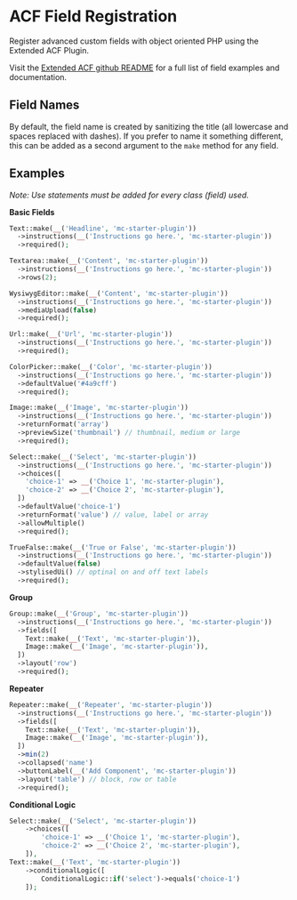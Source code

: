 # ACF Field Registration

Register advanced custom fields with object oriented PHP using the Extended ACF Plugin.

Visit the [Extended ACF github README](https://github.com/vinkla/extended-acf) for a full list of field examples and documentation.

## **Field Names**

By default, the field name is created by sanitizing the title (all lowercase and spaces replaced with dashes). If you prefer to name it something different, this can be added as a second argument to the `make` method for any field.

## **Examples**

_Note: Use statements must be added for every class (field) used._

**Basic Fields**

```php
Text::make(__('Headline', 'mc-starter-plugin'))
  ->instructions(__('Instructions go here.', 'mc-starter-plugin'))
  ->required();
```

```php
Textarea::make(__('Content', 'mc-starter-plugin'))
  ->instructions(__('Instructions go here.', 'mc-starter-plugin'))
  ->rows(2);
```

```php
WysiwygEditor::make(__('Content', 'mc-starter-plugin'))
  ->instructions(__('Instructions go here.', 'mc-starter-plugin'))
  ->mediaUpload(false)
  ->required();
```

```php
Url::make(__('Url', 'mc-starter-plugin'))
  ->instructions(__('Instructions go here.', 'mc-starter-plugin'))
  ->required();
```

```php
ColorPicker::make(__('Color', 'mc-starter-plugin'))
  ->instructions(__('Instructions go here.', 'mc-starter-plugin'))
  ->defaultValue('#4a9cff')
  ->required();
```

```php
Image::make(__('Image', 'mc-starter-plugin'))
  ->instructions(__('Instructions go here.', 'mc-starter-plugin'))
  ->returnFormat('array')
  ->previewSize('thumbnail') // thumbnail, medium or large
  ->required();
```

```php
Select::make(__('Select', 'mc-starter-plugin'))
  ->instructions(__('Instructions go here.', 'mc-starter-plugin'))
  ->choices([
    'choice-1' => __('Choice 1', 'mc-starter-plugin'),
    'choice-2' => __('Choice 2', 'mc-starter-plugin'),
  ])
  ->defaultValue('choice-1')
  ->returnFormat('value') // value, label or array
  ->allowMultiple()
  ->required();
```

```php
TrueFalse::make(__('True or False', 'mc-starter-plugin'))
  ->instructions(__('Instructions go here.', 'mc-starter-plugin'))
  ->defaultValue(false)
  ->stylisedUi() // optinal on and off text labels
  ->required();
```

**Group**

```php
Group::make(__('Group', 'mc-starter-plugin'))
  ->instructions(__('Instructions go here.', 'mc-starter-plugin'))
  ->fields([
    Text::make(__('Text', 'mc-starter-plugin')),
    Image::make(__('Image', 'mc-starter-plugin')),
  ])
  ->layout('row')
  ->required();
```

**Repeater**

```php
Repeater::make(__('Repeater', 'mc-starter-plugin'))
  ->instructions(__('Instructions go here.', 'mc-starter-plugin'))
  ->fields([
    Text::make(__('Text', 'mc-starter-plugin')),
    Image::make(__('Image', 'mc-starter-plugin')),
  ])
  ->min(2)
  ->collapsed('name')
  ->buttonLabel(__('Add Component', 'mc-starter-plugin'))
  ->layout('table') // block, row or table
  ->required();
```

**Conditional Logic**

```php
Select::make(__('Select', 'mc-starter-plugin'))
    ->choices([
        'choice-1' => __('Choice 1', 'mc-starter-plugin'),
        'choice-2' => __('Choice 2', 'mc-starter-plugin'),
    ]),
Text::make(__('Text', 'mc-starter-plugin'))
    ->conditionalLogic([
        ConditionalLogic::if('select')->equals('choice-1')
    ]);
```
